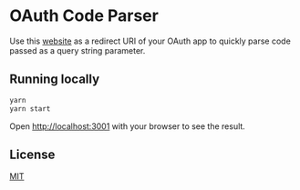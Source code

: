 # OAuth Code Parser

Use this [website](https://oauth-code-parser.vercel.app/) as a redirect URI of your OAuth app to quickly parse code passed as a query string parameter.

## Running locally

```bash
yarn
yarn start
```

Open [http://localhost:3001](http://localhost:3001) with your browser to see the result.

## License

[MIT](https://choosealicense.com/licenses/mit/)
